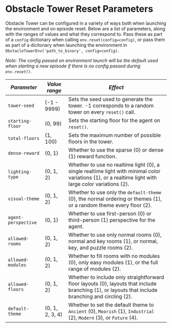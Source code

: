 # Obstacle Tower Reset Parameters

Obstacle Tower can be configured in a variety of ways both when launching the environment and on episode reset. Below are a list of parameters, along with the ranges of values and what they correspond to. Pass these as part of a `config` dictionary when calling `env.reset(config=config)`, or pass them as part of a dicitonary when launching the environment in `ObstacleTowerEnv('path_to_binary', config=config)`. 

*Note: The config passed on environment launch will be the default used when starting a new episode if there is no config passed during `env.reset()`.*

| *Parameter*  | *Value range* | *Effect* |                                                                  
| --- | --- | --- |
| `tower-seed` | (-1 - 9999)| Sets the seed used to generate the tower. -1 corresponds to a random tower on every `reset()` call. 
| `starting-floor` | (0, 99)| Sets the starting floor for the agent on `reset()`. 
| `total-floors` | (1, 100) | Sets the maximum number of possible floors in the tower.
| `dense-reward` | (0, 1) | Whether to use the sparse (0) or dense (1) reward function.
| `lighting-type` | (0, 1, 2) | Whether to use no realtime light (0), a single realtime light with minimal color variations (1), or a realtime light with large color variations (2). 
| `visual-theme` | (0, 1, 2) | Whether to use only the `default-theme` (0), the normal ordering or themes (1), or a random theme every floor (2).
| `agent-perspective` | (0, 1) | Whether to use first-person (0) or third-person (1) perspective for the agent.
| `allowed-rooms` | (0, 1, 2) | Whether to use only normal rooms (0), normal and key rooms (1), or normal, key, and puzzle rooms (2). 
| `allowed-modules` | (0, 1, 2) | Whether to fill rooms with no modules (0), only easy modules (1), or the full range of modules (2). 
| `allowed-floors` | (0, 1, 2) | Whether to include only straightforward floor layouts (0), layouts that include branching (1), or layouts that include branching and circling (2).
| `default-theme` | (0, 1, 2, 3, 4) | Whether to set the default theme to `Ancient` (0), `Moorish` (1), `Industrial` (2), `Modern` (3), or `Future` (4). 
